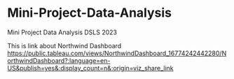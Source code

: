 # Mini-Project-Data-Analysis
Mini Project Data Analysis DSLS 2023

This is link about Northwind Dashboard https://public.tableau.com/views/NorthwindDashboard_16774242442280/NorthwindDashboard?:language=en-US&publish=yes&:display_count=n&:origin=viz_share_link

